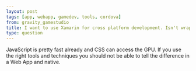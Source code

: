 ```yaml
---
layout: post
tags: [app, webapp, gamedev, tools, cordova]
from: gravity_gamestudio
title: I want to use Xamarin for cross platform development. Isn't wrapping web apps a little bit slow and doesn't feel like a native app?
type: question
---
```

JavaScript is pretty fast already and CSS can access the GPU. If you use the right tools and techniques you should not be able to tell the difference in a Web App and native.
